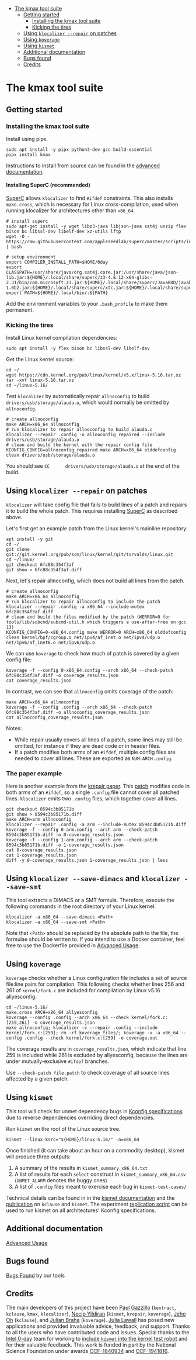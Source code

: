 <!-- START doctoc generated TOC please keep comment here to allow auto update -->
<!-- DON'T EDIT THIS SECTION, INSTEAD RE-RUN doctoc TO UPDATE -->

- [The kmax tool suite](#the-kmax-tool-suite)
  - [Getting started](#getting-started)
    - [Installing the kmax tool suite](#installing-the-kmax-tool-suite)
    - [Kicking the tires](#kicking-the-tires)
  - [Using `klocalizer --repair` on patches](#using-klocalizer---repair-on-patches)
  - [Using `koverage`](#using-koverage)
  - [Using `kismet`](#using-kismet)
  - [Additional documentation](#additional-documentation)
  - [Bugs found](#bugs-found)
  - [Credits](#credits)

<!-- END doctoc generated TOC please keep comment here to allow auto update -->


# The kmax tool suite

## Getting started

### Installing the kmax tool suite

Install using pipx.

    sudo apt install -y pipx python3-dev gcc build-essential
    pipx install kmax

Instructions to install from source can be found in the [advanced documentation](https://github.com/paulgazz/kmax/blob/master/docs/advanced.md).

#### Installing SuperC (recommended)

[SuperC](https://github.com/appleseedlab/superc) allows `klocalizer` to find `#ifdef` constraints.  This also installs `make.cross`, which is necessary for Linux cross-compilation, used when running klocalizer for architectures other than `x86_64`.

    # install superc
    sudo apt-get install -y wget libz3-java libjson-java sat4j unzip flex bison bc libssl-dev libelf-dev xz-utils lftp
    wget -O - https://raw.githubusercontent.com/appleseedlab/superc/master/scripts/install.sh | bash
    
    # setup environment
    export COMPILER_INSTALL_PATH=$HOME/0day
    export CLASSPATH=/usr/share/java/org.sat4j.core.jar:/usr/share/java/json-lib.jar:${HOME}/.local/share/superc/z3-4.8.12-x64-glibc-2.31/bin/com.microsoft.z3.jar:${HOME}/.local/share/superc/JavaBDD/javabdd-1.0b2.jar:${HOME}/.local/share/superc/xtc.jar:${HOME}/.local/share/superc/superc.jar:${CLASSPATH}
    export PATH=${HOME}/.local/bin/:${PATH}

Add the environment variables to your `.bash_profile` to make them permanent.

### Kicking the tires

Install Linux kernel compilation dependencies:

    sudo apt install -y flex bison bc libssl-dev libelf-dev
    
Get the Linux kernel source:

    cd ~/
    wget https://cdn.kernel.org/pub/linux/kernel/v5.x/linux-5.16.tar.xz
    tar -xvf linux-5.16.tar.xz
    cd ~/linux-5.16/

Test `klocalizer` by automatically repair `allnoconfig` to build `drivers/usb/storage/alauda.o`, which would normally be omitted by `allnoconfig`.

    # create allnoconfig
    make ARCH=x86_64 allnoconfig
    # run klocalizer to repair allnoconfig to build alauda.c
    klocalizer --repair .config -o allnoconfig_repaired --include drivers/usb/storage/alauda.o
    # clean and build the kernel with the repair config file
    KCONFIG_CONFIG=allnoconfig_repaired make ARCH=x86_64 olddefconfig clean drivers/usb/storage/alauda.o
    
You should see `CC      drivers/usb/storage/alauda.o` at the end of the build.


## Using `klocalizer --repair` on patches

`klocalizer` will take config file that fails to build lines of a patch and repairs it to build the whole patch.  This requires installing [SuperC](https://github.com/appleseedlab/superc) as described above.

Let's first get an example patch from the Linux kernel's mainline repository:

    apt install -y git
    cd ~/
    git clone git://git.kernel.org/pub/scm/linux/kernel/git/torvalds/linux.git
    cd ~/linux/
    git checkout 6fc88c354f3af
    git show > 6fc88c354f3af.diff

Next, let's repair allnoconfig, which does not build all lines from the patch.

    # create allnoconfig
    make ARCH=x86_64 allnoconfig
    # run klocalizer to repair allnoconfig to include the patch
    klocalizer --repair .config -a x86_64 --include-mutex 6fc88c354f3af.diff
    # clean and build the files modified by the patch (WERROR=0 for tools/lib/subcmd/subcmd-util.h which triggers a use-after-free on gcc 13)
    KCONFIG_CONFIG=0-x86_64.config make WERROR=0 ARCH=x86_64 olddefconfig clean kernel/bpf/cgroup.o net/ipv4/af_inet.o net/ipv4/udp.o net/ipv6/af_inet6.o net/ipv6/udp.o

We can use `koverage` to check how much of patch is covered by a given config file:

    koverage -f --config 0-x86_64.config --arch x86_64 --check-patch 6fc88c354f3af.diff -o coverage_results.json
    cat coverage_results.json

In contrast, we can see that `allnoconfig` omits coverage of the patch:

    make ARCH=x86_64 allnoconfig
    koverage -f --config .config --arch x86_64 --check-patch 6fc88c354f3af.diff -o allnoconfig_coverage_results.json
    cat allnoconfig_coverage_results.json

Notes:

- While repair usually covers all lines of a patch, some lines may still be omitted, for instance if they are dead code or in header files.
- If a patch modifies both arms of an `#ifdef`, multiple config files are needed to cover all lines.  These are exported as `NUM-ARCH.config`.

### The paper example

Here is another example from the [krepair paper](https://paulgazzillo.com/papers/fse24.pdf).  This [patch](https://git.kernel.org/pub/scm/linux/kernel/git/torvalds/linux.git/commit/?id=8594c3b85171b6f68e34e07b533ec2f1bf7fb065) modifies code in both arms of an `#ifdef`, so a single `.config` file cannot cover all patched lines.  `klocalizer` emits two `.config` files, which together cover all lines.

    git checkout 8594c3b85171b
    git show > 8594c3b85171b.diff
	make ARCH=arm allnoconfig
    klocalizer --repair .config -a arm --include-mutex 8594c3b85171b.diff
    koverage -f --config 0-arm.config --arch arm --check-patch 8594c3b85171b.diff -o 0-coverage_results.json
    koverage -f --config 1-arm.config --arch arm --check-patch 8594c3b85171b.diff -o 1-coverage_results.json
    cat 0-coverage_results.json
    cat 1-coverage_results.json
	diff -y 0-coverage_results.json 1-coverage_results.json | less

## Using `klocalizer --save-dimacs` and `klocalizer --save-smt`

This tool extracts a DIMACS or a SMT formula.
Therefore, execute the following commands in the root directory of your Linux kernel:

    klocalizer -a x86_64 --save-dimacs <Path>
    klocalizer -a x86_64 --save-smt <Path>

Note that `<Path>` should be replaced by the absolute path to the file, the formulae should be written to.
If you intend to use a Docker container, feel free to use the Dockerfile provided in [Advanced Usage](https://github.com/paulgazz/kmax/blob/master/docs/advanced.md).

## Using `koverage`

`koverage` checks whether a Linux configuration file includes a set of source file:line pairs for compilation.  This following checks whether lines 256 and 261 of `kernel/fork.c` are included for compilation by Linux v5.16 allyesconfig.

    cd ~/linux-5.16/
    make.cross ARCH=x86_64 allyesconfig
    koverage --config .config --arch x86_64 --check kernel/fork.c:[259,261] -o coverage_results.json
    make allnoconfig; klocalizer -v --repair .config --include kernel/fork.c:[259]; rm -rf koverage_files/; koverage -v -a x86_64 --config .config --check kernel/fork.c:[259] -o coverage.out

The coverage results are in `coverage_results.json`, which indicate that line 259 is included while 261 is excluded by allyesconfig, because the lines are under mutually-exclusive `#ifdef` branches.

Use `--check-patch file.patch` to check coverage of all source lines affected by a given patch.

## Using `kismet`

This tool will check for unmet dependency bugs in [Kconfig specifications](https://www.kernel.org/doc/html/latest/kbuild/kconfig-language.html#menu-attributes) due to reverse dependencies overriding direct dependencies.

Run `kismet` on the root of the Linux source tree.

    kismet --linux-ksrc="${HOME}/linux-5.16/" -a=x86_64

Once finished (it can take about an hour on a commodity desktop), kismet will produce three outputs:

  1. A summary of the results in `kismet_summary_x86_64.txt`
  2. A list of results for each `select` construct in `kismet_summary_x86_64.csv` (`UNMET_ALARM` denotes the buggy ones)
  3. A list of `.config` files meant to exercise each bug in `kismet-test-cases/`

Technical details can be found in in the [kismet documentation](https://github.com/paulgazz/kmax/blob/master/docs/advanced.md#kismet) and the [publication](https://paulgazzillo.com/papers/esecfse21.pdf) on `kclause` and `kismet`.  The experiment [replication script](https://github.com/paulgazz/kmax/blob/master/scripts/kismet_evaluation/kismet_experiments_replication.sh) can be used to run kismet on all architectures' Kconfig specifications.

## Additional documentation

[Advanced Usage](https://github.com/paulgazz/kmax/blob/master/docs/advanced.md)


## Bugs found

[Bugs Found](https://github.com/paulgazz/kmax/blob/master/docs/bugs_found.md) by our tools


## Credits

The main developers of this project have been [Paul Gazzillo](https://paulgazzillo.com) (`kextract`, `kclause`, `kmax`, `klocalizer`), [Necip Yildiran](http://www.necipyildiran.com/) (`kismet`, `krepair`, `koverage`), [Jeho Oh](https://www.linkedin.com/in/jeho-oh-110a2092/) (`kclause`), and [Julian Braha](https://julianbraha.com/) (`koverage`).  [Julia Lawall](https://pages.lip6.fr/Julia.Lawall/) has posed new applications and provided invaluable advice, feedback, and support.  Thanks to all the users who have contributed code and issues.  Special thanks to the [Intel 0-day](https://01.org/lkp) team for working to [include `kismet` into the kernel test robot](https://lore.kernel.org/all/d13eec5d-ee87-2207-05a4-1c7732bca4cd@intel.com/) and for their valuable feedback.  This work is funded in part by the National Science Foundation under awards [CCF-1840934](https://nsf.gov/awardsearch/showAward?AWD_ID=1840934) and [CCF-1941816](https://nsf.gov/awardsearch/showAward?AWD_ID=1941816).
